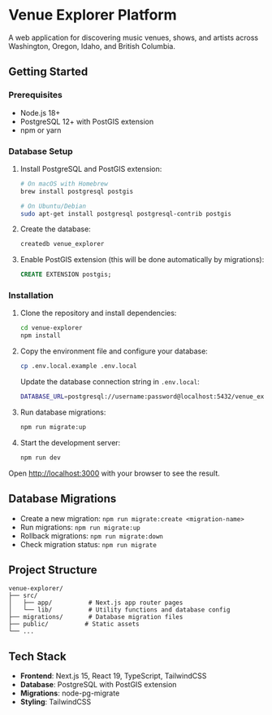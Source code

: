 # Venue Explorer Platform

A web application for discovering music venues, shows, and artists across Washington, Oregon, Idaho, and British Columbia.

## Getting Started

### Prerequisites

- Node.js 18+
- PostgreSQL 12+ with PostGIS extension
- npm or yarn

### Database Setup

1. Install PostgreSQL and PostGIS extension:

   ```bash
   # On macOS with Homebrew
   brew install postgresql postgis
   
   # On Ubuntu/Debian
   sudo apt-get install postgresql postgresql-contrib postgis
   ```

2. Create the database:

   ```bash
   createdb venue_explorer
   ```

3. Enable PostGIS extension (this will be done automatically by migrations):

   ```sql
   CREATE EXTENSION postgis;
   ```

### Installation

1. Clone the repository and install dependencies:

   ```bash
   cd venue-explorer
   npm install
   ```

2. Copy the environment file and configure your database:

   ```bash
   cp .env.local.example .env.local
   ```

   Update the database connection string in `.env.local`:

   ```bash
   DATABASE_URL=postgresql://username:password@localhost:5432/venue_explorer
   ```

3. Run database migrations:

   ```bash
   npm run migrate:up
   ```

4. Start the development server:

   ```bash
   npm run dev
   ```

Open [http://localhost:3000](http://localhost:3000) with your browser to see the result.

## Database Migrations

- Create a new migration: `npm run migrate:create <migration-name>`
- Run migrations: `npm run migrate:up`
- Rollback migrations: `npm run migrate:down`
- Check migration status: `npm run migrate`

## Project Structure

```shell
venue-explorer/
├── src/
│   ├── app/          # Next.js app router pages
│   └── lib/          # Utility functions and database config
├── migrations/       # Database migration files
├── public/          # Static assets
└── ...
```

## Tech Stack

- **Frontend**: Next.js 15, React 19, TypeScript, TailwindCSS
- **Database**: PostgreSQL with PostGIS extension
- **Migrations**: node-pg-migrate
- **Styling**: TailwindCSS
